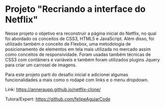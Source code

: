 # Projeto "Recriando a interface do Netflix"



Nesse projeto o objetivo era reconstruir a página inicial do Netflix, no qual foi abordado os conceitos de CSS3, HTML5 e JavaScript. Além disso, foi utilizado também o conceito de Flexbox, uma metodologia de posicionamento de elementos em tela mais utilizada no mercado assim como conceitos de responsividade. Foram usadas também técnicas de CSS3 com contâiners e variáveis e também foram utilizados plugins Jquery para criar um carrosel de imagens.


Para este projeto parti do desafio inicial e adicionei algumas funcionalidades a mais como o rodapé com links e o menu dropdown.

Link: https://anneraupp.github.io/netflix-clone/


Tutora/Expert: https://github.com/felipeAguiarCode
